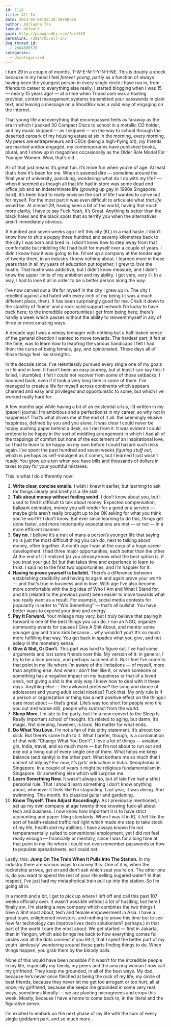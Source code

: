 ```yaml
---
id: 1118
title: All In
date: 2014-05-06T20:20:39+00:00
author: Adrianna Tan
layout: default
guid: http://popagandhi.com/?p=1118
permalink: /2014/05/all-in/
dsq_thread_id:
  - 2664800579
categories:
  - Uncategorized
---
```

I turn 29 in a couple of months. T-W-E-N-T-Y-N-I-NE. This is doubly a shock because in my head I feel _forever young_, partly as a function of always having been the youngest person in every single circle I have run in, from friends to career to everything else really. I started blogging when I was 15 — nearly 15 years ago! — at a time when Tripod.com was a hosting provider, content management systems transmitted your passwords in plain text, and leaving a message on a ShoutBox was a valid way of engaging on the Internet.

That young life and everything that encompassed feels as faraway as the era in which I packed 30 Compact Discs to school in a metallic CD holder, and my music skipped — as I skipped — on the way to school through the deserted carpark of my housing estate at six in the morning, every morning. My peers are entrepreneurs and CEOs (being a high-flying lot), my friends are married and/or engaged, my contemporaries have published books, plural, and I show up in magazines occasionally as the Older Role Model For Younger Women. Wow, that&#8217;s old.

All of that just means it&#8217;s great fun. It&#8217;s more fun when you&#8217;re of age. At least that&#8217;s how it&#8217;s been for me. When it seemed dire — sometime around the final year of university, panicking, wondering: what do I do with my life? — when it seemed as though all that life had in store was some dead end office job and an indeterminate life (growing up gay in 1990s Singapore: hard), it&#8217;s been hard to really envision the sort of life I wanted to carve out for myself. For the most part it was even difficult to articulate what _that life_ would be. At almost-29, having seen a bit of the world, having that much more clarity, I have to say Fuck Yeah, It&#8217;s Great. Anything is better than the black holes and the black spots that so terrify you when the alternatives aren&#8217;t immediately obvious.

A hundred and seven weeks ago I left this city (KL) in a mad haste. I didn&#8217;t know how to ship a puppy three hundred and seventy kilometres back to the city I was born and bred in. I didn&#8217;t know how to step away from that comfortable but middling life I had built for myself over a couple of years. I didn&#8217;t know how it was going to be. I&#8217;d set up a company at the tender age of twenty three, in an industry I knew nothing about. I learned more in those years than in all my years of education put together; I grew to _love_ the hustle. That hustle was addictive, but I didn&#8217;t know measure, and I didn&#8217;t know the upper limits of my ambition and my ability. I got very, very ill. In a way, I had to lose it all in order to be a better person along the way.

I&#8217;ve now carved out a life for myself in the city I grew up in. The city I rebelled against and hated with every inch of my being (it was a much different place, then). It has been surprisingly good for me. Chalk it down to the stability of &#8216;home&#8217; and a rock-solid support network I&#8217;m lucky to have back here; to the incredible opportunities I get from being here; there&#8217;s hardly a week which passes without the ability to reinvent myself in any of three or more amazing ways.

A decade ago I was a wimpy teenager with nothing but a half-baked sense of the general direction I wanted to move towards. The hardest part, it felt at the time, was to learn how to leapfrog the various handicaps I felt I had then: the curse of being female, gay, and opinionated. These days all of those things feel like strengths.

In the decade since, I&#8217;ve relentlessly pursued every single one of my goals in life and in love. It hasn&#8217;t been an easy journey, but at least I can say this: I failed, I stumbled, I felt I could not recover from some of those setbacks; I bounced back, even if it took a very long time in some of them. I&#8217;ve managed to create a life for myself across continents which appears charmed and easy and privileged and opportunistic to some, but which I&#8217;ve worked really hard for.

A few months ago while having a bit of an existential crisis, I&#8217;d written in my (paper) journal: I&#8217;m ambitious and a perfectionist in my career, so why not in happiness? That&#8217;s what drives me at the end of it all: the seemingly elusive happiness, defined by you and you alone. It was clear I could never be happy pushing paper behind a desk, so I ran from it. It was evident I could pretend to be happy in the sort of middling arrangement in which I had all of the trappings of comfort but none of the excitement of an inspirational love, so I had to learn to be happy on my own before I could hazard such risks again. I&#8217;ve spent the past hundred and seven weeks _figuring stuff out_, which is perhaps as self-indulgent as it comes, but I learned I just wasn&#8217;t ready. You grow up a ton when you have bills and thousands of dollars in taxes to pay for your youthful mistakes.

This is what I do differently now:

  1. **Write clear, concise emails.** I wish I knew it earlier, but learning to ask for things clearly and briefly is a life skill.
  2. **Talk about money without feeling weird.** I don&#8217;t know about you, but I used to find it difficult to talk about money. Expected compensation, ballpark estimates, money you will render for a good or a service — maybe girls aren&#8217;t really brought up to be OK asking for what you think you&#8217;re worth? I don&#8217;t know. But ever since learning to do this, things get done faster, and more importantly expectations are met — or not — in a more efficient manner.
  3. **Say no.** I believe it&#8217;s a trait of many a person&#8217;s younger life that saying no is just the most difficult thing you can do, next to talking about money, often together. A month ago I was at the cusp of a huge career development: I had three major opportunities, each better than the other. At the end of it I realized (a) you already know what the best option is, if you trust your gut (b) but that takes time and experience to learn to trust. I said no to the first two opportunities, and I&#8217;m happier for it.
  4. **Having to prove yourself is bullshit.** There&#8217;s a difference between establishing credibility and having to again and again prove your worth — and that&#8217;s true in business and in love. With age I&#8217;ve also become more comfortable with the big idea of Who I Am and What I Stand for, and it&#8217;s (related to the previous point) been easier to move towards what you really want as a result. For example, social media contests for popularity in order to &#8220;Win Something&#8221; — that&#8217;s all bullshit. You have better ways to expend your time and energy.
  5. **Pay It Forward.** Your mileage may vary, but I truly believe that paying it forward is one of the best things you can do. I run an NGO, organize community events for causes I Give A Shit About, and mentor some younger gay and trans kids because&#8230; why wouldn&#8217;t you? It&#8217;s so much more fulfilling that way. You get back in spades what you give, and not solely in the monetary sense.
  6. **Give A Shit, Or Don&#8217;t.** This part was hard to figure out. I&#8217;ve had some arguments and lost some friends over this. My version of it: in general, I try to be a nice person, and perhaps succeed at it. But I feel I&#8217;ve come to that point in my life where I&#8217;m aware of the limitations — of myself, more than anything else. And when I don&#8217;t feel like it, or when someone or something has a negative impact on my happiness or that of a loved one&#8217;s, not giving a shit is the only way I know how to deal with it these days. Anything else — the awkward pretense? the song and dance of adolescent and young adult social niceties? Fuck that. My only rule is if a person or organization or thing has a nett positive effect on the things I care most about — that&#8217;s great. Life&#8217;s way too short for people who tire you out and worse still, people who subtract from the world.
  7. **Sleep More.** I&#8217;m late to the party, but I&#8217;m a new convert to the Sleep Is Really Important school of thought. It&#8217;s related to aging, but damn, it&#8217;s magic. Not sleeping, however, is toxic. No matter for what ends.
  8. **Do What You Love.** I&#8217;m not a fan of this pithy statement. It&#8217;s almost too slick. But there&#8217;s some truth to it. What I prefer, though, is a combination of that with &#8220;Change What You Don&#8217;t&#8221;. I love a lot of things — aviation, gin, India, travel, and so much more — but I&#8217;m not about to run out and eke out a living out of every single one of them. What helps me keep balance (and sanity) is the other part. What bothers me so much that I cannot sit idly by? For now, it&#8217;s girls&#8217; education in India. Xenophobia in Singapore. In a couple of years it might be religious fundamentalism in Singapore. Or something else which will surprise me.
  9. **Learn Something New.** It wasn&#8217;t always so, but of late I&#8217;ve had a strict personal rule. That I should learn something I don&#8217;t know anything about, whenever it feels like I&#8217;m stagnating. Last year, it was diving. And swimming. This month, it&#8217;s classical guitar and gardening.
 10. **Know Thyself. Then Adjust Accordingly.** As I previously mentioned, I set up my own company at age twenty three knowing fuck-all about tech and business. I now know how important it is to have strict accounting and paper-filing standards. When I was ill in KL it felt like the sort of health-related traffic red light which made me stop to take stock of my life, health and my abilities. I have always known I&#8217;m not temperamentally suited to conventional employment, yet I did not feel ready enough — financially or mentally, since I was for a long time at that point in my life where I could not even remember passwords or how to populate spreadsheets, so I could not.

Lastly, this: **Jump On The Train When It Pulls Into The Station.** In my industry there are various ways to convey this. One of it is, when the rocketship arrives, get on and don&#8217;t ask which seat you&#8217;re on. The other one is, do you want to spend the rest of your life selling sugared water? In that respect, I&#8217;ve just had my metaphorical train pull up into the station. So I&#8217;m going all in.</li>

In a month and a bit, I get to pick up where I left off and call this past 107 weeks officially over. It wasn&#8217;t possible without a lot of hustling, but here I finally am. I&#8217;m starting a new company which combines the two things I Give A Shit most about, tech and female empowerment in Asia. I have a great team, enlightened investors, and nothing to prove this time but to see how far technology can improve lives (tech solutionism? perhaps.) in that part of the world I care the most about. We get started — first in Jakarta, then in Yangon, which also brings me back to how everything comes full circles and all the dots connect if you let it, that I spent the better part of my youth &#8216;aimlessly&#8217; wandering around these parts finding things to do. When things happen, you grab them by the bloody balls.

None of this would have been possible if it wasn&#8217;t for the incredible people in my life, especially my family, my peers and the amazing woman I now call my girlfriend. They keep me grounded, in all of the best ways. My dad, because he&#8217;s never once flinched at being the rock of my life; my circle of best friends, because they never let me get too arrogant or too hurt, all at once; my girlfriend, because she keeps me grounded in some very real ways, sometimes literally — we are planting microgreens and crops this week. Mostly, because I have a home to come back to, in the literal and the figurative sense.

I&#8217;m excited to embark on the next phase of my life with the sum of every single goddamn part, and so much more.

